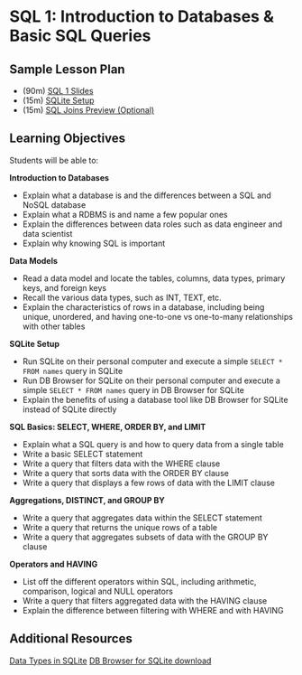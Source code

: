 # SQL 1: Introduction to Databases & Basic SQL Queries

## Sample Lesson Plan
* (90m) [SQL 1 Slides](SQL1_Slides.pdf)
* (15m) [SQLite Setup](sqlite_setup.md)
* (15m) [SQL Joins Preview (Optional)](sql_joins.xlsx)

## Learning Objectives
Students will be able to:

**Introduction to Databases**
* Explain what a database is and the differences between a SQL and NoSQL database
* Explain what a RDBMS is and name a few popular ones
* Explain the differences between data roles such as data engineer and data scientist
* Explain why knowing SQL is important

**Data Models**
* Read a data model and locate the tables, columns, data types, primary keys, and foreign keys
* Recall the various data types, such as INT, TEXT, etc.
* Explain the characteristics of rows in a database, including being unique, unordered, and having one-to-one vs 
one-to-many relationships with other tables

**SQLite Setup**
* Run SQLite on their personal computer and execute a simple `SELECT * FROM names` query in SQLite
* Run DB Browser for SQLite on their personal computer and execute a simple `SELECT * FROM names` query in DB Browser for SQLite
* Explain the benefits of using a database tool like DB Browser for SQLite instead of SQLite directly

**SQL Basics: SELECT, WHERE, ORDER BY, and LIMIT**
* Explain what a SQL query is and how to query data from a single table
* Write a basic SELECT statement
* Write a query that filters data with the WHERE clause
* Write a query that sorts data with the ORDER BY clause
* Write a query that displays a few rows of data with the LIMIT clause

**Aggregations, DISTINCT, and GROUP BY**
* Write a query that aggregates data within the SELECT statement
* Write a query that returns the unique rows of a table
* Write a query that aggregates subsets of data with the GROUP BY clause

**Operators and HAVING**
* List off the different operators within SQL, including arithmetic, comparison, logical and NULL operators
* Write a query that filters aggregated data with the HAVING clause
* Explain the difference between filtering with WHERE and with HAVING

## Additional Resources
[Data Types in SQLite](https://www.sqlite.org/datatype3.html)
[DB Browser for SQLite download](https://sqlitebrowser.org/dl/)